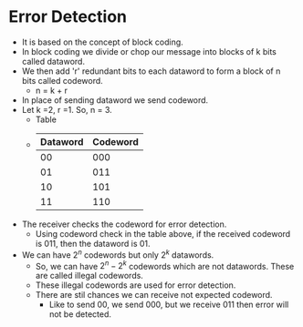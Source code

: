 # Error Detection

- It is based on the concept of block coding.
- In block coding we divide or chop our message into blocks of k bits called dataword.
- We then add 'r' redundant bits to each dataword to form a block of n bits called codeword.
  - n = k + r
- In place of sending dataword we send codeword.
- Let k =2, r =1. So, n = 3.
    - Table
    - |Dataword| Codeword|
      |---|---|
      |00|000|
      |01|011|
      |10|101|
      |11|110|
- The receiver checks the codeword for error detection.
  - Using codeword check in the table above, if the received codeword is 011, then the dataword is 01.
- We can have $2^n$ codewords but only $2^k$ datawords.
  - So, we can have $2^n - 2^k$ codewords which are not datawords. These are called illegal codewords.
  - These illegal codewords are used for error detection.
  - There are stil chances we can receive not expected codeword.
    - Like to send 00, we send 000, but we receive 011 then error will not be detected.